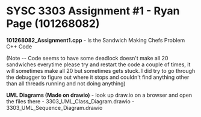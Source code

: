# SYSC 3303 Assignment #1 - Ryan Page (101268082)

**101268082_Assignment1.cpp** - Is the Sandwich Making Chefs Problem C++ Code

(Note -- Code seems to have some deadlock doesn't make all 20 sandwiches everytime 
        please try and restart the code a couple of times, it will sometimes make 
        all 20 but sometimes gets stuck. I did try to go through the debugger to
        figure out where it stops and couldn't find anything other than all threads
        running and not doing anything)

**UML Diagrams (Made on drawio)** - look up draw.io on a browser and open the files there
    - 3303_UML_Class_Diagram.drawio
    - 3303_UML_Sequence_Diagram.drawio

